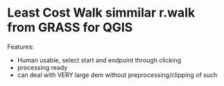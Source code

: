 # Least Cost Walk simmilar r.walk from GRASS for QGIS

Features:

- Human usable, select start and endpoint through clicking
- processing ready
- can deal with VERY large dem without preprocessing/clipping of such
